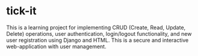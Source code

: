 # tick-it
This is a learning project for implementing CRUD (Create, Read, Update, Delete) operations, user authentication, login/logout functionality, and new user registration using Django and HTML.  This is a secure and interactive web-application with user management.
